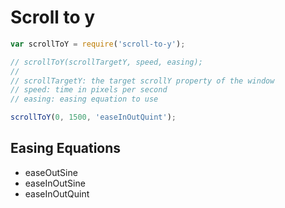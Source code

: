 # Scroll to y

```js
var scrollToY = require('scroll-to-y');

// scrollToY(scrollTargetY, speed, easing);
// 
// scrollTargetY: the target scrollY property of the window
// speed: time in pixels per second
// easing: easing equation to use

scrollToY(0, 1500, 'easeInOutQuint');

```

## Easing Equations

- easeOutSine
- easeInOutSine
- easeInOutQuint
